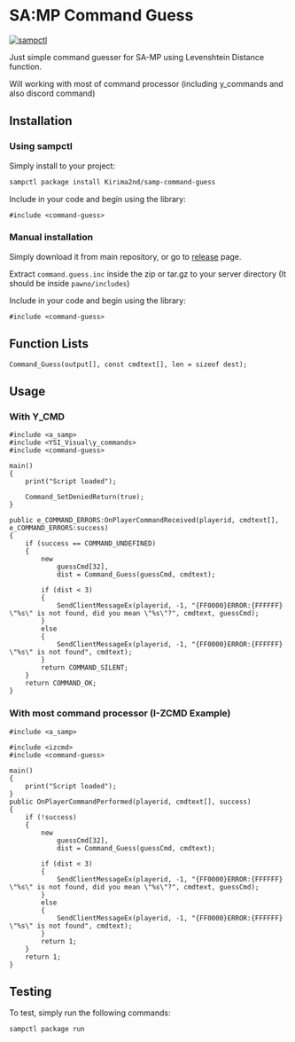 # SA:MP Command Guess

[![sampctl](https://img.shields.io/badge/sampctl-command--guess-2f2f2f.svg?style=for-the-badge)](https://github.com/Kirima2nd/samp-command-guess)

Just simple command guesser for SA-MP using Levenshtein Distance function.

Will working with most of command processor (including y_commands and also discord command)

## Installation

### Using sampctl

Simply install to your project:

```bash
sampctl package install Kirima2nd/samp-command-guess
```

Include in your code and begin using the library:

```pawn
#include <command-guess>
```

### Manual installation
Simply download it from main repository, or go to [release](../../releases) page.

Extract `command.guess.inc` inside the zip or tar.gz to your server directory (It should be inside `pawno/includes`)

Include in your code and begin using the library:

```pawn
#include <command-guess>
```

## Function Lists

```pawn
Command_Guess(output[], const cmdtext[], len = sizeof dest);
```

## Usage

### With Y_CMD
```pawn
#include <a_samp>
#include <YSI_Visual\y_commands>
#include <command-guess>

main() 
{
    print("Script loaded");
    
    Command_SetDeniedReturn(true);
}

public e_COMMAND_ERRORS:OnPlayerCommandReceived(playerid, cmdtext[], e_COMMAND_ERRORS:success) 
{
    if (success == COMMAND_UNDEFINED) 
    {
        new 
            guessCmd[32], 
            dist = Command_Guess(guessCmd, cmdtext);
  
        if (dist < 3)
        {
            SendClientMessageEx(playerid, -1, "{FF0000}ERROR:{FFFFFF} \"%s\" is not found, did you mean \"%s\"?", cmdtext, guessCmd);
        }
        else
        {
            SendClientMessageEx(playerid, -1, "{FF0000}ERROR:{FFFFFF} \"%s\" is not found", cmdtext);
        }
        return COMMAND_SILENT;
    }
    return COMMAND_OK;
}
```

### With most command processor (I-ZCMD Example)
```pawn
#include <a_samp>

#include <izcmd>
#include <command-guess>

main() 
{
    print("Script loaded");
}
public OnPlayerCommandPerformed(playerid, cmdtext[], success) 
{
    if (!success) 
    {
        new 
            guessCmd[32],
            dist = Command_Guess(guessCmd, cmdtext);

        if (dist < 3)
        {
            SendClientMessageEx(playerid, -1, "{FF0000}ERROR:{FFFFFF} \"%s\" is not found, did you mean \"%s\"?", cmdtext, guessCmd);
        }
        else
        {
            SendClientMessageEx(playerid, -1, "{FF0000}ERROR:{FFFFFF} \"%s\" is not found", cmdtext);
        }
        return 1;
    }
    return 1;
}
```

## Testing

To test, simply run the following commands:

```bash
sampctl package run
```
